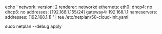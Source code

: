 echo '
network:
  version: 2
  renderer: networkd
  ethernets:
    eth0:
      dhcp4: no
      dhcp6: no
      addresses: [192.168.1.155/24]
      gateway4: 192.168.1.1
      nameservers:
        addresses: [192.168.1.1]
' | tee /etc/netplan/50-cloud-init.yaml

sudo netplan --debug apply